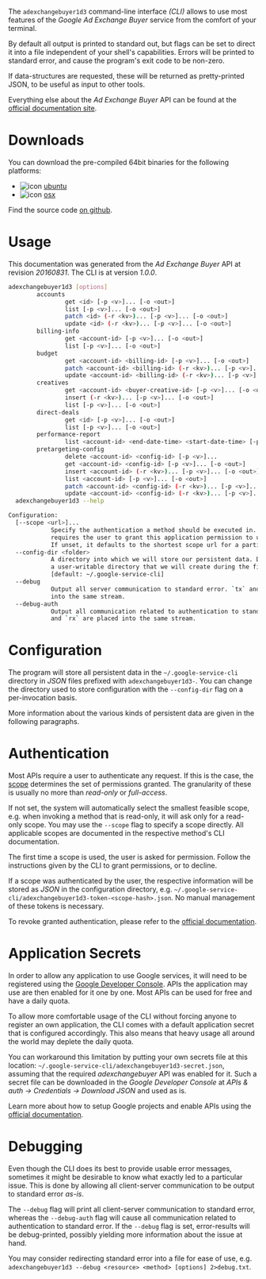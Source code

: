 <!---
DO NOT EDIT !
This file was generated automatically from 'src/mako/cli/README.md.mako'
DO NOT EDIT !
-->
The `adexchangebuyer1d3` command-line interface *(CLI)* allows to use most features of the *Google Ad Exchange Buyer* service from the comfort of your terminal.

By default all output is printed to standard out, but flags can be set to direct it into a file independent of your shell's
capabilities. Errors will be printed to standard error, and cause the program's exit code to be non-zero.

If data-structures are requested, these will be returned as pretty-printed JSON, to be useful as input to other tools.

Everything else about the *Ad Exchange Buyer* API can be found at the
[official documentation site](https://developers.google.com/ad-exchange/buyer-rest).

# Downloads

You can download the pre-compiled 64bit binaries for the following platforms:

* ![icon](http://megaicons.net/static/img/icons_sizes/6/140/16/ubuntu-icon.png) [ubuntu](http://dl.byronimo.de/google.rs/cli/1.0.0/ubuntu/adexchangebuyer1d3.tar.gz)
* ![icon](http://hydra-media.cursecdn.com/wow.gamepedia.com/a/a2/Apple-icon-16x16.png?version=25ddd67ac3dd3b634478e3978b76cb74) [osx](http://dl.byronimo.de/google.rs/cli/1.0.0/osx/adexchangebuyer1d3.tar.gz)

Find the source code [on github](https://github.com/Byron/google-apis-rs/tree/master/gen/adexchangebuyer1d3-cli).

# Usage

This documentation was generated from the *Ad Exchange Buyer* API at revision *20160831*. The CLI is at version *1.0.0*.

```bash
adexchangebuyer1d3 [options]
        accounts
                get <id> [-p <v>]... [-o <out>]
                list [-p <v>]... [-o <out>]
                patch <id> (-r <kv>)... [-p <v>]... [-o <out>]
                update <id> (-r <kv>)... [-p <v>]... [-o <out>]
        billing-info
                get <account-id> [-p <v>]... [-o <out>]
                list [-p <v>]... [-o <out>]
        budget
                get <account-id> <billing-id> [-p <v>]... [-o <out>]
                patch <account-id> <billing-id> (-r <kv>)... [-p <v>]... [-o <out>]
                update <account-id> <billing-id> (-r <kv>)... [-p <v>]... [-o <out>]
        creatives
                get <account-id> <buyer-creative-id> [-p <v>]... [-o <out>]
                insert (-r <kv>)... [-p <v>]... [-o <out>]
                list [-p <v>]... [-o <out>]
        direct-deals
                get <id> [-p <v>]... [-o <out>]
                list [-p <v>]... [-o <out>]
        performance-report
                list <account-id> <end-date-time> <start-date-time> [-p <v>]... [-o <out>]
        pretargeting-config
                delete <account-id> <config-id> [-p <v>]...
                get <account-id> <config-id> [-p <v>]... [-o <out>]
                insert <account-id> (-r <kv>)... [-p <v>]... [-o <out>]
                list <account-id> [-p <v>]... [-o <out>]
                patch <account-id> <config-id> (-r <kv>)... [-p <v>]... [-o <out>]
                update <account-id> <config-id> (-r <kv>)... [-p <v>]... [-o <out>]
  adexchangebuyer1d3 --help

Configuration:
  [--scope <url>]...
            Specify the authentication a method should be executed in. Each scope
            requires the user to grant this application permission to use it.
            If unset, it defaults to the shortest scope url for a particular method.
  --config-dir <folder>
            A directory into which we will store our persistent data. Defaults to
            a user-writable directory that we will create during the first invocation.
            [default: ~/.google-service-cli]
  --debug
            Output all server communication to standard error. `tx` and `rx` are placed
            into the same stream.
  --debug-auth
            Output all communication related to authentication to standard error. `tx`
            and `rx` are placed into the same stream.

```

# Configuration

The program will store all persistent data in the `~/.google-service-cli` directory in *JSON* files prefixed with `adexchangebuyer1d3-`.  You can change the directory used to store configuration with the `--config-dir` flag on a per-invocation basis.

More information about the various kinds of persistent data are given in the following paragraphs.

# Authentication

Most APIs require a user to authenticate any request. If this is the case, the [scope][scopes] determines the 
set of permissions granted. The granularity of these is usually no more than *read-only* or *full-access*.

If not set, the system will automatically select the smallest feasible scope, e.g. when invoking a
method that is read-only, it will ask only for a read-only scope. 
You may use the `--scope` flag to specify a scope directly. 
All applicable scopes are documented in the respective method's CLI documentation.

The first time a scope is used, the user is asked for permission. Follow the instructions given 
by the CLI to grant permissions, or to decline.

If a scope was authenticated by the user, the respective information will be stored as *JSON* in the configuration
directory, e.g. `~/.google-service-cli/adexchangebuyer1d3-token-<scope-hash>.json`. No manual management of these tokens
is necessary.

To revoke granted authentication, please refer to the [official documentation][revoke-access].

# Application Secrets

In order to allow any application to use Google services, it will need to be registered using the 
[Google Developer Console][google-dev-console]. APIs the application may use are then enabled for it
one by one. Most APIs can be used for free and have a daily quota.

To allow more comfortable usage of the CLI without forcing anyone to register an own application, the CLI
comes with a default application secret that is configured accordingly. This also means that heavy usage
all around the world may deplete the daily quota.

You can workaround this limitation by putting your own secrets file at this location: 
`~/.google-service-cli/adexchangebuyer1d3-secret.json`, assuming that the required *adexchangebuyer* API 
was enabled for it. Such a secret file can be downloaded in the *Google Developer Console* at 
*APIs & auth -> Credentials -> Download JSON* and used as is.

Learn more about how to setup Google projects and enable APIs using the [official documentation][google-project-new].


# Debugging

Even though the CLI does its best to provide usable error messages, sometimes it might be desirable to know
what exactly led to a particular issue. This is done by allowing all client-server communication to be 
output to standard error *as-is*.

The `--debug` flag will print all client-server communication to standard error, whereas the `--debug-auth` flag
will cause all communication related to authentication to standard error.
If the `--debug` flag is set, error-results will be debug-printed, possibly yielding more information about the 
issue at hand.

You may consider redirecting standard error into a file for ease of use, e.g. `adexchangebuyer1d3 --debug <resource> <method> [options] 2>debug.txt`.


[scopes]: https://developers.google.com/+/api/oauth#scopes
[revoke-access]: http://webapps.stackexchange.com/a/30849
[google-dev-console]: https://console.developers.google.com/
[google-project-new]: https://developers.google.com/console/help/new/